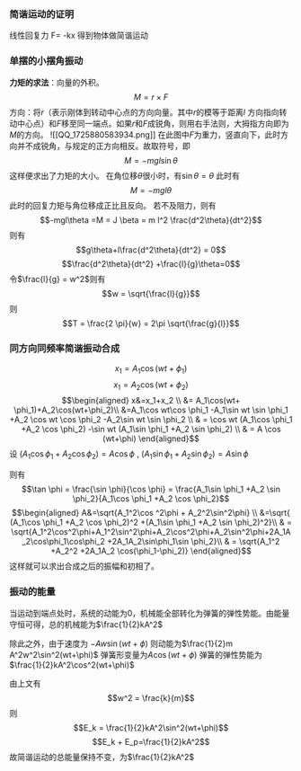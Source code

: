
### 简谐运动的证明
线性回复力  F= -kx  得到物体做简谐运动

### 单摆的小摆角振动

**力矩的求法**：向量的外积。
$$M = r \times F$$
方向：将$r$（表示刚体到转动中心点的方向向量。其中$r$的模等于距离$l$ 方向指向转动中心点）和$F$移至同一端点。如果$r$和$F$成锐角，则用右手法则，大拇指方向即为$M$的方向。
![[QQ_1725880583934.png]]
在此图中$F$为重力，竖直向下，此时方向并不成锐角，与规定的正方向相反。故取符号，即$$M = -mgl\sin\theta$$
这样便求出了力矩的大小。
在角位移$\theta$很小时，有$\sin\theta =\theta$
此时有$$M = -mgl\theta$$
此时的回复力矩与角位移成正比且反向。
若不及阻力，则有$$-mgl\theta =M = J \beta = m l^2 \frac{d^2\theta}{dt^2}$$
则有$$g\theta+l\frac{d^2\theta}{dt^2} = 0$$
$$\frac{d^2\theta}{dt^2} +\frac{l}{g}\theta=0$$
令$\frac{l}{g} = w^2$则有
$$w = \sqrt{\frac{l}{g}}$$
则 $$T = \frac{2 \pi}{w} = 2\pi \sqrt{\frac{g}{l}}$$

### 同方向同频率简谐振动合成

$$x_1 = A_1\cos(wt+ \phi_1)$$
$$x_1 = A_2\cos(wt+\phi_2)$$
$$\begin{aligned} x&=x_1+x_2 \\ 
&= A_1\cos(wt+ \phi_1)+A_2\cos(wt+\phi_2)\\ 
&=A_1\cos wt\cos \phi_1 -A_1\sin wt \sin \phi_1 +A_2 \cos wt \cos \phi_2 -A_2\sin wt \sin \phi_2 \\
& = \cos wt (A_1\cos \phi_1 +A_2 \cos \phi_2) -\sin wt (A_1\sin \phi_1 +A_2 \sin \phi_2) \\
 & = A \cos (wt+\phi)
 \end{aligned}$$
 设 $(A_1\cos \phi_1 +A_2 \cos \phi_2) = A\cos \phi$ , $(A_1\sin \phi_1 +A_2 \sin \phi_2) = A\sin \phi$

则有  $$\tan \phi = \frac{\sin \phi}{\cos \phi} = \frac{A_1\sin \phi_1 +A_2 \sin \phi_2}{A_1\cos \phi_1 +A_2 \cos \phi_2}$$
 $$\begin{aligned}
  A&=\sqrt{A_1^2\cos ^2\phi + A_2^2\sin^2\phi} \\ 
&=\sqrt{ (A_1\cos \phi_1 +A_2 \cos \phi_2)^2 +(A_1\sin \phi_1 +A_2 \sin \phi_2)^2}\\ 
& = \sqrt{A_1^2\cos^2\phi+A_1^2\sin^2\phi+A_2\cos^2\phi+A_2\sin^2\phi+2A_1A_2\cos\phi_1\cos\phi_2 +2A_1A_2\sin\phi_1\sin \phi_2}\\
& = \sqrt{A_1^2 +A_2^2 +2A_1A_2 \cos(\phi_1-\phi_2)}
 \end{aligned}$$
这样就可以求出合成之后的振幅和初相了。

### 振动的能量

当运动到端点处时，系统的动能为0，机械能全部转化为弹簧的弹性势能。由能量守恒可得，总的机械能为$\frac{1}{2}kA^2$

除此之外，由于速度为 $-Aw\sin (wt+\phi)$
则动能为$\frac{1}{2}m A^2w^2\sin^2(wt+\phi)$
弹簧形变量为$A\cos(wt+\phi)$
弹簧的弹性势能为 $\frac{1}{2}kA^2\cos^2(wt+\phi)$

由上文有$$w^2 = \frac{k}{m}$$
则$$E_k = \frac{1}{2}kA^2\sin^2(wt+\phi)$$
$$E_k + E_p=\frac{1}{2}kA^2$$
故简谐运动的总能量保持不变，为$\frac{1}{2}kA^2$



